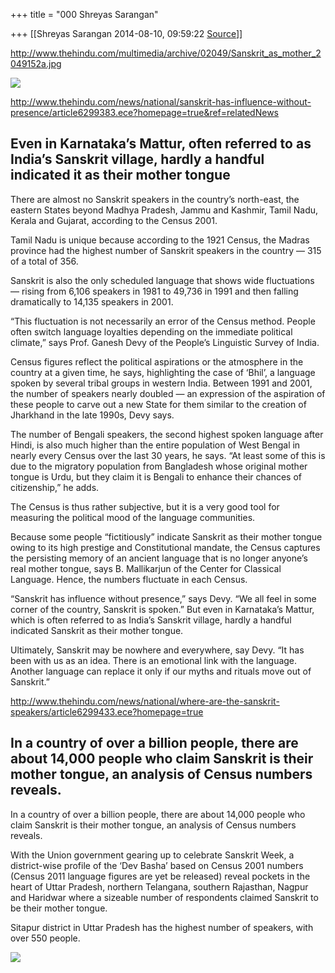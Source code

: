 +++
title = "000 Shreyas Sarangan"

+++
[[Shreyas Sarangan	2014-08-10, 09:59:22 [Source](https://groups.google.com/g/samskrita/c/DCAH3xMyDb4)]]



  

  

  

  

<http://www.thehindu.com/multimedia/archive/02049/Sanskrit_as_mother_2049152a.jpg>

  

  

[![](https://lh4.googleusercontent.com/-yzm3BzrsZrs/U-bSBDWpXqI/AAAAAAAAE5M/VR_L3SneuTk/s320/Sanskrit_as_mother_2049152a.jpg)](https://lh4.googleusercontent.com/-yzm3BzrsZrs/U-bSBDWpXqI/AAAAAAAAE5M/VR_L3SneuTk/s1600/Sanskrit_as_mother_2049152a.jpg)

  

  

  

  

<http://www.thehindu.com/news/national/sanskrit-has-influence-without-presence/article6299383.ece?homepage=true&ref=relatedNews>  

  

  

## Even in Karnataka’s Mattur, often referred to as India’s Sanskrit village, hardly a handful indicated it as their mother tongue

There are almost no Sanskrit speakers in the country’s north-east, the eastern States beyond Madhya Pradesh, Jammu and Kashmir, Tamil Nadu, Kerala and Gujarat, according to the Census 2001.

Tamil Nadu is unique because according to the 1921 Census, the Madras province had the highest number of Sanskrit speakers in the country — 315 of a total of 356.

Sanskrit is also the only scheduled language that shows wide fluctuations — rising from 6,106 speakers in 1981 to 49,736 in 1991 and then falling dramatically to 14,135 speakers in 2001.

“This fluctuation is not necessarily an error of the Census method. People often switch language loyalties depending on the immediate political climate,” says Prof. Ganesh Devy of the People’s Linguistic Survey of India.

Census figures reflect the political aspirations or the atmosphere in the country at a given time, he says, highlighting the case of ‘Bhil’, a language spoken by several tribal groups in western India. Between 1991 and 2001, the number of speakers nearly doubled — an expression of the aspiration of these people to carve out a new State for them similar to the creation of Jharkhand in the late 1990s, Devy says.

The number of Bengali speakers, the second highest spoken language after Hindi, is also much higher than the entire population of West Bengal in nearly every Census over the last 30 years, he says. “At least some of this is due to the migratory population from Bangladesh whose original mother tongue is Urdu, but they claim it is Bengali to enhance their chances of citizenship,” he adds.

The Census is thus rather subjective, but it is a very good tool for measuring the political mood of the language communities.

Because some people “fictitiously” indicate Sanskrit as their mother tongue owing to its high prestige and Constitutional mandate, the Census captures the persisting memory of an ancient language that is no longer anyone’s real mother tongue, says B. Mallikarjun of the Center for Classical Language. Hence, the numbers fluctuate in each Census.

“Sanskrit has influence without presence,” says Devy. “We all feel in some corner of the country, Sanskrit is spoken.” But even in Karnataka’s Mattur, which is often referred to as India’s Sanskrit village, hardly a handful indicated Sanskrit as their mother tongue.

Ultimately, Sanskrit may be nowhere and everywhere, say Devy. “It has been with us as an idea. There is an emotional link with the language. Another language can replace it only if our myths and rituals move out of Sanskrit.”

<http://www.thehindu.com/news/national/where-are-the-sanskrit-speakers/article6299433.ece?homepage=true>

## In a country of over a billion people, there are about 14,000 people who claim Sanskrit is their mother tongue, an analysis of Census numbers reveals.

In a country of over a billion people, there are about 14,000 people who claim Sanskrit is their mother tongue, an analysis of Census numbers reveals.

With the Union government gearing up to celebrate Sanskrit Week, a district-wise profile of the ‘Dev Basha’ based on Census 2001 numbers (Census 2011 language figures are yet be released) reveal pockets in the heart of Uttar Pradesh, northern Telangana, southern Rajasthan, Nagpur and Haridwar where a sizeable number of respondents claimed Sanskrit to be their mother tongue.

Sitapur district in Uttar Pradesh has the highest number of speakers, with over 550 people.

  

  
![](https://ci3.googleusercontent.com/proxy/v2aQ6vVsIqMUFQ9vZTzJD9R_U7AFrFpDf9oWgQxgrW1OxfD2dFedcaAx5OmPINE45GyxSgB9bHXL7O01HJE3TrZ5OHP4L8qZwuW3H6HzaQcOOAVYKnR1c62p6Tk2ySSTdvW9Udx5Cav7-eD1-oXD370EmsKH6riWPuO23_MNE_IioRAYEYwMLSK0ALX4cPKHjq2YUEV5o1y6Mt-s9SDD_WlH2cbgWbKelLgJCFoU5H5XlxO0Yd6xCjhX8IqeAiPqqKIorJ2hcYaIHci78E_krGXFM-MLp1QNVMVz6jCif4C9juRIznwiOh0OU41VKFyK3a10eI676bHhhOV6rAqlVYZTlI_FhQiVfCWp6ssLBA_yGf-QcsYlHwysJvM3UWXO6RRjUMU=s0-d-e1-ft#http://www.thehindu.com/eae-logger/Logger?rt=1&ctxId=627&pubId=4&cat=&meta=&type=article&objId=6299433&title=Where+are+the+Sanskrit+speakers%3f&url=http%3a%2f%2fwww.thehindu.com%2fnews%2fnational%2fwhere-are-the-sanskrit-speakers%2farticle6299433.ece&clientDT=1407636515776)

  

  

  

